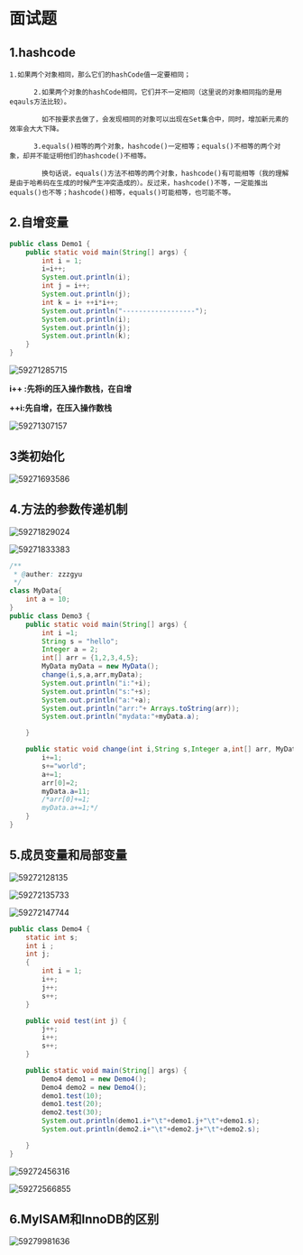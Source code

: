 # 面试题

## 1.hashcode

```
1.如果两个对象相同，那么它们的hashCode值一定要相同；

      2.如果两个对象的hashCode相同，它们并不一定相同（这里说的对象相同指的是用eqauls方法比较）。  

        如不按要求去做了，会发现相同的对象可以出现在Set集合中，同时，增加新元素的效率会大大下降。

      3.equals()相等的两个对象，hashcode()一定相等；equals()不相等的两个对象，却并不能证明他们的hashcode()不相等。

        换句话说，equals()方法不相等的两个对象，hashcode()有可能相等（我的理解是由于哈希码在生成的时候产生冲突造成的）。反过来，hashcode()不等，一定能推出equals()也不等；hashcode()相等，equals()可能相等，也可能不等。

```

## 2.自增变量

```java
public class Demo1 {
    public static void main(String[] args) {
        int i = 1;
        i=i++;
        System.out.println(i);
        int j = i++;
        System.out.println(j);
        int k = i+ ++i*i++;
        System.out.println("------------------");
        System.out.println(i);
        System.out.println(j);
        System.out.println(k);
    }
}
```

![59271285715](C:\Users\Administrator\Desktop\安装\arrest\1592712857151.png)

**i++ :先将i的压入操作数栈，在自增**

**++i:先自增，在压入操作数栈**

![59271307157](C:\Users\Administrator\Desktop\安装\arrest\1592713071571.png)

## 3类初始化

![59271693586](C:\Users\Administrator\Desktop\安装\arrest\1592716935865.png)

## 4.方法的参数传递机制

![59271829024](C:\Users\Administrator\Desktop\安装\arrest\1592718290243.png)

![59271833383](C:\Users\Administrator\Desktop\安装\arrest\1592718333837.png)

```java
/**
 * @auther: zzzgyu
 */
class MyData{
    int a = 10;
}
public class Demo3 {
    public static void main(String[] args) {
        int i =1;
        String s = "hello";
        Integer a = 2;
        int[] arr = {1,2,3,4,5};
        MyData myData = new MyData();
        change(i,s,a,arr,myData);
        System.out.println("i:"+i);
        System.out.println("s:"+s);
        System.out.println("a:"+a);
        System.out.println("arr:"+ Arrays.toString(arr));
        System.out.println("mydata:"+myData.a);

    }

    public static void change(int i,String s,Integer a,int[] arr, MyData myData) {
        i+=1;
        s+="world";
        a+=1;
        arr[0]=2;
        myData.a=11;
        /*arr[0]+=1;
        myData.a+=1;*/
    }
}

```

## 5.成员变量和局部变量

![59272128135](C:\Users\Administrator\Desktop\安装\arrest\1592721281353.png)

![59272135733](C:\Users\Administrator\Desktop\安装\arrest\1592721357335.png)

![59272147744](C:\Users\Administrator\Desktop\安装\arrest\1592721477442.png)

```java
public class Demo4 {
    static int s;
    int i ;
    int j;
    {
        int i = 1;
        i++;
        j++;
        s++;
    }

    public void test(int j) {
        j++;
        i++;
        s++;
    }

    public static void main(String[] args) {
        Demo4 demo1 = new Demo4();
        Demo4 demo2 = new Demo4();
        demo1.test(10);
        demo1.test(20);
        demo2.test(30);
        System.out.println(demo1.i+"\t"+demo1.j+"\t"+demo1.s);
        System.out.println(demo2.i+"\t"+demo2.j+"\t"+demo2.s);

    }
}

```

![59272456316](C:\Users\Administrator\Desktop\安装\arrest\1592724563168.png)

![59272566855](C:\Users\Administrator\Desktop\安装\arrest\1592725668558.png)

## 6.MyISAM和InnoDB的区别

![59279981636](C:\Users\Administrator\Desktop\安装\arrest\1592799816364.png)

